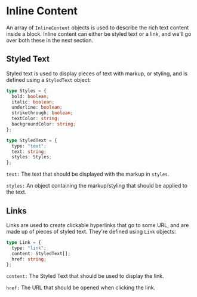 # Inline Content

An array of `InlineContent` objects is used to describe the rich text content inside a block. Inline content can either be styled text or a link, and we'll go over both these in the next section.

## Styled Text

Styled text is used to display pieces of text with markup, or styling, and is defined using a `StyledText` object:

```typescript
type Styles = {
  bold: boolean;
  italic: boolean;
  underline: boolean;
  strikethrough: boolean;
  textColor: string;
  backgroundColor: string;
};

type StyledText = {
  type: "text";
  text: string;
  styles: Styles;
};
```

`text:` The text that should be displayed with the markup in `styles`.

`styles:` An object containing the markup/styling that should be applied to the text.

## Links

Links are used to create clickable hyperlinks that go to some URL, and are made up of pieces of styled text. They're defined using `Link` objects:

```typescript
type Link = {
  type: "link";
  content: StyledText[];
  href: string;
};
```

`content:` The Styled Text that should be used to display the link.

`href:` The URL that should be opened when clicking the link.
